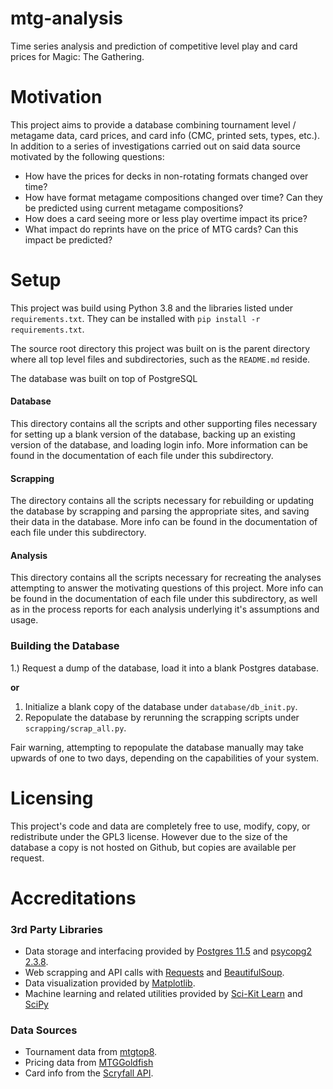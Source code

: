# mtg-analysis
Time series analysis and prediction of competitive level play and card prices for Magic: The Gathering.

# Motivation
This project aims to provide a database combining tournament level / metagame data, card prices, and card info (CMC, 
printed sets, types, etc.). In addition to a series of investigations carried out on said data source motivated by the 
following questions:

* How have the prices for decks in non-rotating formats changed over time?
* How have format metagame compositions changed over time? Can they be predicted using current metagame compositions?
* How does a card seeing more or less play overtime impact its price? 
* What impact do reprints have on the price of MTG cards? Can this impact be predicted?

# Setup
This project was build using Python 3.8 and the libraries listed under `requirements.txt`. They can be installed with 
`pip install -r requirements.txt`.

The source root directory this project was built on is the parent directory where all top level files and subdirectories,
such as the `README.md` reside.

The database was built on top of PostgreSQL

#### Database
This directory contains all the scripts and other supporting files necessary for setting up a blank version of the
database, backing up an existing version of the database, and loading login info. More information can be found in the 
documentation of each file under this subdirectory.

#### Scrapping
The directory contains all the scripts necessary for rebuilding or updating the database by scrapping and parsing the 
appropriate sites, and saving their data in the database. More info can be found in the documentation of each file under
this subdirectory.  

#### Analysis
This directory contains all the scripts necessary for recreating the analyses attempting to answer the motivating 
questions of this project. More info can be found in the documentation of each file under this subdirectory, as well 
as in the process reports for each analysis underlying it's assumptions and usage.  

### Building the Database
1.) Request a dump of the database, load it into a blank Postgres database.

**or**

1. Initialize a blank copy of the database under `database/db_init.py`.
2. Repopulate the database by rerunning the scrapping scripts under `scrapping/scrap_all.py`.

Fair warning, attempting to repopulate the database manually may take upwards of one to two days, depending on the 
capabilities of your system.

# Licensing
This project's code and data are completely free to use, modify, copy, or redistribute under the GPL3 license. However 
due to the size of the database a copy is not hosted on Github, but copies are available per request. 

# Accreditations
### 3rd Party Libraries
* Data storage and interfacing provided by [Postgres 11.5](https://www.postgresql.org/) and [psycopg2 2.3.8](https://pypi.org/project/psycopg2/).
* Web scrapping and API calls with [Requests](https://2.python-requests.org/en/master/) and [BeautifulSoup](https://www.crummy.com/software/BeautifulSoup/).
* Data visualization provided by [Matplotlib](https://matplotlib.org/).
* Machine learning and related utilities provided by [Sci-Kit Learn](https://scikit-learn.org/stable/) and [SciPy](https://www.scipy.org/) 

### Data Sources
* Tournament data from [mtgtop8](mtgtop8.com).
* Pricing data from [MTGGoldfish](mtggoldfish.com)
* Card info from the [Scryfall API](https://scryfall.com/docs/api).

